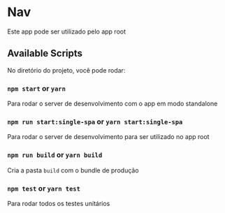 # Nav 

Este app pode ser utilizado pelo app root

## Available Scripts

No diretório do projeto, você pode rodar:

### `npm start` or `yarn`

Para rodar o server de desenvolvimento com o app em modo standalone

### `npm run start:single-spa` or `yarn start:single-spa`

Para rodar o server de desenvolvimento para ser utilizado no app root

### `npm run build` or `yarn build` 

Cria a pasta `build` com o bundle de produção

### `npm test` or `yarn test`

Para rodar todos os testes unítários

